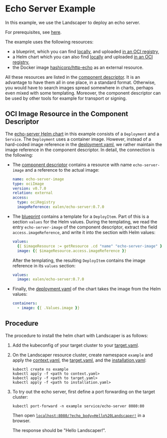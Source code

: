 # Echo Server Example

In this example, we use the Landscaper to deploy an echo server.

For prerequisites, see [here](../../README.md#prerequisites-and-basic-definitions).

The example uses the following resources:

- a blueprint, which you can find [locally](./blueprint), and 
  uploaded [in an OCI registry](https://eu.gcr.io/gardener-project/landscaper/examples/blueprints/guided-tour/echo-server),
- a Helm chart which you can also find [locally](./blueprint) and
  uploaded [in an OCI registry](https://eu.gcr.io/gardener-project/landscaper/examples/charts/guided-tour/echo-server),
- the Docker image [hashicorp/http-echo](https://hub.docker.com/r/hashicorp/http-echo) as an external resource.

All these resources are listed in the [component descriptor](./component-descriptor.yaml). 
It is an advantage to have them all in one place, in a standard format. 
Otherwise, you would have to search images spread somewhere in charts, perhaps even mixed with some templating.
Moreover, the component descriptor can be used by other tools for example for transport or signing. 


## OCI Image Resource in the Component Descriptor

The [echo-server Helm chart](./chart/echo-server) in this example consists of a `Deployment` and a `Service`.
The `Deployment` uses a container image. However, instead of a hard-coded image reference in
the [deployment.yaml](./chart/echo-server/templates/deployment.yaml), we rather maintain the image reference in the
component descriptor. In detail, the connection is the following:

- The [component descriptor](./component-descriptor.yaml) contains a resource with name `echo-server-image` and a
  reference to the actual image:
 
  ```yaml
  name: echo-server-image
  type: ociImage
  version: v0.7.0
  relation: external
  access:
    type: ociRegistry
    imageReference: ealen/echo-server:0.7.0
  ```

- The [blueprint](./blueprint/blueprint.yaml) contains a template for a `DeployItem`. Part of this is a 
  section `values` for the Helm values. During the templating, we read the entry `echo-server-image` of the 
  component descriptor, extract the field `access.imageReference`, and write it into the section with Helm values: 

  ```yaml
  values:
    {{ $imageResource := getResource .cd "name" "echo-server-image" }}
    image: {{ $imageResource.access.imageReference }}
  ```

  After the templating, the resulting `DeployItem` contains the image reference in its `values` section:

  ```yaml
  values:
    image: ealen/echo-server:0.7.0
  ```

- Finally, the [deployment.yaml](./chart/echo-server/templates/deployment.yaml) of the chart takes the image from the 
  Helm values:

  ```yaml
  containers:
    - image: {{ .Values.image }}
  ```


## Procedure

The procedure to install the helm chart with Landscaper is as follows:

1. Add the kubeconfig of your target cluster to your [target.yaml](installation/target.yaml).

2. On the Landscaper resource cluster, create namespace `example` and apply
   the [context.yaml](./installation/context.yaml),
   the [target.yaml](installation/target.yaml), and the [installation.yaml](installation/installation.yaml):

   ```shell
   kubectl create ns example
   kubectl apply -f <path to context.yaml>
   kubectl apply -f <path to target.yaml>
   kubectl apply -f <path to installation.yaml>
   ```

3. To try out the echo server, first define a port forwarding on the target cluster:

   ```shell
   kubectl port-forward -n example service/echo-server 8080:80
   ```

   Then open [`localhost:8080/?echo_body=Hello%20Landscaper!`](localhost:8080/?echo_body=Hello%20Landscaper!) in a browser.
   
   The response should be "Hello Landscaper!".
